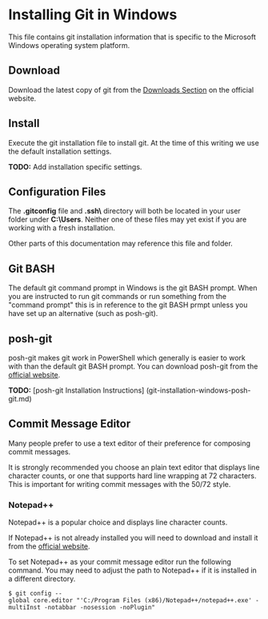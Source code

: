 # Installing Git in Windows

This file contains git installation information that is specific to the
Microsoft Windows operating system platform.

## Download

Download the latest copy of git from the
[Downloads Section](https://git-scm.herokuapp.com/downloads) on the
official website.

## Install

Execute the git installation file to install git. At the time of this writing
we use the default installation settings.

**TODO:** Add installation specific settings.

## Configuration Files

The **.gitconfig** file and **.ssh\\** directory will both be located in your user
folder under **C:\Users**. Neither one of these files may yet exist if you are
working with a fresh installation.

Other parts of this documentation may reference this file and folder.

## Git BASH

The default git command prompt in Windows is the git BASH prompt. When you are
instructed to run git commands or run something from the "command prompt" this
is in reference to the git BASH prmpt unless you have set up an alternative
(such as posh-git).

## posh-git

posh-git makes git work in PowerShell which generally is easier to work with
than the default git BASH prompt. You can download posh-git from the
[official website](https://dahlbyk.github.io/posh-git/).

**TODO:** [posh-git Installation Instructions]
(git-installation-windows-posh-git.md)

## Commit Message Editor

Many people prefer to use a text editor of their preference for composing commit
messages.

It is strongly recommended you choose an plain text editor that displays line
character counts, or one that supports hard line wrapping at 72 characters. This
is important for writing commit messages with the 50/72 style.

### Notepad++

Notepad++ is a popular choice and displays line character counts.

If Notepad++ is not already installed you will need to download and install it
from the [official website](http://notepad-plus-plus.org/).

To set Notepad++ as your commit message editor run the following command. You
may need to adjust the path to Notepad++ if it is installed in a different
directory.

```
$ git config --global core.editor "'C:/Program Files (x86)/Notepad++/notepad++.exe' -multiInst -notabbar -nosession -noPlugin"
```
